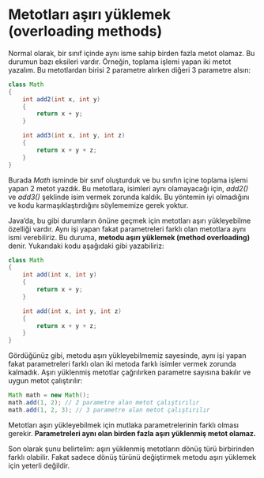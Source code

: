 # Metotları aşırı yüklemek (overloading methods)

Normal olarak, bir sınıf içinde aynı isme sahip birden fazla metot olamaz. Bu durumun bazı eksileri vardır. Örneğin, toplama işlemi yapan iki metot yazalım. Bu metotlardan birisi 2 parametre alırken diğeri 3 parametre alsın:

```java
class Math
{
	int add2(int x, int y)
	{
		return x + y;
	}

    int add3(int x, int y, int z)
	{
		return x + y + z;
	}
}
```

Burada _Math_ isminde bir sınıf oluşturduk ve bu sınıfın içine toplama işlemi yapan 2 metot yazdık. Bu metotlara, isimleri aynı olamayacağı için, _add2()_ ve _add3()_ şeklinde isim vermek zorunda kaldık. Bu yöntemin iyi olmadığını ve kodu karmaşıklaştırdığını söylememize gerek yoktur.

Java’da, bu gibi durumların önüne geçmek için metotları aşırı yükleyebilme özelliği vardır. Aynı işi yapan fakat parametreleri farklı olan metotlara aynı ismi verebiliriz. Bu duruma, **metodu aşırı yüklemek (method overloading)** denir. Yukarıdaki kodu aşağıdaki gibi yazabiliriz:

```java
class Math
{
	int add(int x, int y)
	{
		return x + y;
	}

    int add(int x, int y, int z)
	{
		return x + y + z;
	}
}
```

Gördüğünüz gibi, metodu aşırı yükleyebilmemiz sayesinde, aynı işi yapan fakat parametreleri farklı olan iki metoda farklı isimler vermek zorunda kalmadık. Aşırı yüklenmiş metotlar çağrılırken parametre sayısına bakılır ve uygun metot çalıştırılır:

```java
Math math = new Math();
math.add(1, 2); // 2 parametre alan metot çalıştırılır
math.add(1, 2, 3); // 3 parametre alan metot çalıştırılır
```

Metotları aşırı yükleyebilmek için mutlaka parametrelerinin farklı olması gerekir. **Parametreleri aynı olan birden fazla aşırı yüklenmiş metot olamaz.**

Son olarak şunu belirtelim: aşırı yüklenmiş metotların dönüş türü birbirinden farklı olabilir. Fakat sadece dönüş türünü değiştirmek metodu aşırı yüklemek için yeterli değildir.

